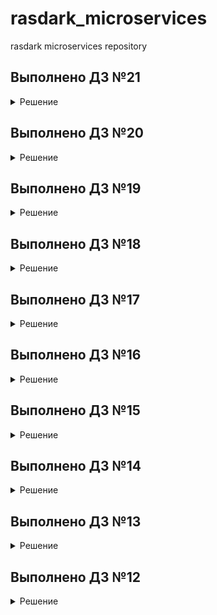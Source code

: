 # rasdark_microservices

rasdark microservices repository

## Выполнено ДЗ №21

<details>
  <summary>Решение</summary>

- [x] Основное ДЗ
- [x] Дополнительное ДЗ

## В процессе сделано


## Ход решения

**ВНИМАНИЕ**: работа велась с helm3 чартами. Приложение отлажено с ними. CI, использующие helm2 - переделан не был (исправлены ошибки и autodevops).


Развернули кубер-кластер и подкинули инфу о нем в локальный конфиг kubectl

```
cd ./kubernetes/terraform2
terraform apply
yc managed-kubernetes cluster get-credentials k8s-dev --external --force
```

Ингресс в облако

```
helm repo add ingress-nginx https://kubernetes.github.io/ingress-nginx
helm repo up
helm install ingress-nginx ingress-nginx/ingress-nginx
```

Подглядели за External-IP для ingress-nginx-controller c типом LoadBalancer, например тут
```
kubectl get services -n default -o wide ingress-nginx-controller
```

Редактим файл ./kubernetes/Charts/gitlab/gitlab-values.yaml:
- в hosts.domain вписываем EXTERNAL_IP.sslip.io
- в hosts.externalIP вписываем EXTERNAL_IP


Раскатка гитлаба

```
helm repo add gitlab https://charts.gitlab.io/
helm repo up
helm install gitlab gitlab/gitlab --wait --timeout 700s -f ../Charts/gitlab/gitlab-values.yaml

```

Мониторим пока все поды поднимутся (в среднем 10-15 минут)

```
watch -n1 kubectl get pods
```

Получаем рутовый пароль

```
kubectl get secret gitlab-gitlab-initial-root-password -ojsonpath='{.data.password}' | base64 --decode ; echo
```

Логинимся в https://gitlab.EXTERNAL_IP.sslip.io/ и... Ура =)

Добавляем по методичке репозитории в группу.

Настраиваем переменные: замена переменных из методички одной DOCKER_AUTH_CONFIG, где auth взять из локального ~/.docker/config.json

```
{
    "auths": {
        "https://index.docker.io": {
            "auth": "...."
        },
        "https://index.docker.io/v1/": {
            "auth": "..."
        },
        "https://index.docker.io/v2/": {
            "auth": "..."
        },
        "index.docker.io/v1/": {
            "auth": "..."
        },
        "index.docker.io/v2/": {
            "auth": "..."
        },
        "docker.io/repo/myimage": {
            "auth": "..."
        }

    }
}
```

Чтобы посмотреть и отладить работу review и deploy стейджей, требуется интегрировать текущий кубер-кластер в гитлаб.

Для нужно, например, в reddit-deploy создать .gitlab/agents/agent-reddit/config.yaml примерно с таким содержанием

```
gitops:
  manifest_projects:
  - id: 'rasdark/reddit-deploy'
    paths:
    - glob: 'manifests/**/*.{yaml,yml,json}'
ci_access:
  groups:
  - id: rasdark
```

Закоммитить и запушить в мастер.

Сходить в настройки проекта Infrastructure -> Kubernetes clusters, нажать там большую синюю кнопку Connect a cluster
Выбрать в выпадающем списке agent-reddit и жмякнуть Register.

Предложат установить gitlab-agent в кубер-кластер. Копипастим и выполняем примерно такой текст:

```
helm upgrade --install agent-reddit gitlab/gitlab-agent \
    --namespace gitlab-agent \
    --create-namespace \
    --set image.tag=v15.6.0 \
    --set config.token=6Y7RzKA_sw5kCFXmuotX4Wofsw_CFd-BCeQ3hDRFYq3GUBvNyA \
    --set config.kasAddress=wss://kas.158.160.46.157.sslip.io
```

Готово. Можно отлаживать CI


В итоге, полученные пайплайны разнесены в соответствующие директории src/.

Пайплайн для reddit-deploy в корне Charts

Дополнительно в gitlabci/ перенесены все пайпы под именем gitlab-ci-\*.yaml


</details>

## Выполнено ДЗ №20

<details>
  <summary>Решение</summary>

- [x] Основное ДЗ
- [x] Дополнительное ДЗ

## В процессе сделано

- Осуществлены на практике разные способы доступа к приложению извне: NodePort, LoadBalancer, Ingress
- Познакомился на практике с Ingress Controller
- Познакомился на практике с SSL Терминацией в Ingress'ах
- Как в ingress можно "спрятать" секреты (TLS сертификаты, ключи) (задание с ★)
- Познакомился на практике с базовыми Network Policy
- Познакомился на практике с "постоянным хранилищем" для сервисов БД

## Как проверить

### Развернуть кластер и задеплоить приложение в Яндекс Облако

Внимание, часть параметров terraform унесена в переменные окружения.

Развернуть кубер-кластер
```bash
cd ./kubernetes/terraform2
terraform init
terraform apply

yc managed-kubernetes cluster get-credentials k8s-dev --external --force
```

Создать в Облаке ресурс диск, сохранить id, подставить в mongo-volume.yml

```bash
yc compute disk create  --name k8s-pvs  --zone ru-central1-a  --size 4  --description "disk for k8s"
yc compute disk list | grep k8s-pvs | awk '{print $2}'
sed -i 's/id-to-replace/fhm3ncj7icnc2a4amo6u/' ../reddit/mongo-volume.yml
```

Установить Ingress Controller
```bash
kubectl apply -f https://raw.githubusercontent.com/kubernetes/ingress-nginx/controller-v0.34.1/deploy/static/provider/cloud/deploy.yaml
```

Развернуть поды приложения

```bash
kubectl apply -f ../reddit/dev-namespace.yml
kubectl apply -n dev -f ../reddit/
```

Ждём поды

```bash
watch -n1 kubectl get pods -n dev
```

Ждём публикацию ingress =)

```bash
kubectl get ingress -n dev
```

Подключаемся по https://address

Скриншоты:

Работа приложения через ingress c ssl termination
![ok](./kubernetes/img/ssl-work.png)

Persistent Storage после создания
![ok](./kubernetes/img/pvs-02.png)

Persistent Storage после пересоздания
![ok](./kubernetes/img/pvs-03.png)


### Удалить ресурсы

```bash
terraform destroy
yc compute disk delete --name 'k8s-pvs'
```
</details>

## Выполнено ДЗ №19

<details>
  <summary>Решение</summary>

- [x] Основное ДЗ
- [x] Дополнительное ДЗ

## В процессе сделано

- Разворачивание и использование minikube локально на Gentoo (docker, podman, qemu, virtualbox)
- Деплой приложения reddit в локальный кубер
- Знакомство с сервисом dashboard + описание манифестов для разворачивания в кубер кластер
- Разворачивание Kubernetis Managed в Yandex.Cloud + описание с помощью terraform
- Деплой приложения в кубер-кластер в яндекс облаке


## Как проверить

### Развернуть кластер и задеплоить приложение в Яндекс Облако

Внимание, часть параметров terraform унесена в переменные окружения.

```bash
cd ./kubernetes/terraform2
terraform init
terraform apply

yc managed-kubernetes cluster get-credentials k8s-dev --external
kubectl apply -f ../reddit/dev-namespace.yml
kubectl config current-context
kubectl apply -n dev -f ../reddit/
```

Ожидаем пока поднимутся поды приложения:

```bash
watch -n1 kubectl get pods -n dev
```

Ищем адрес и порт приложения и подключаемся дабы проверить результат :)

```bash
kubectl get nodes -o wide
kubectl describe service ui -n dev | grep NodePort
```

![ok](./kubernetes/img/yc-k8s-cluster-work.png)


### Dashboard

Идём по адресу: https://kubernetes.io/docs/tasks/access-application-cluster/web-ui-dashboard/

Забираем файл по ссылке и добавляем в описание сервиса NodePort.

Далее разворачиваем, получаем токен, подключаемся и проверяем.

```bash
cd kubernetes/dashboard
kubectl apply -f dashboard.yml
kubectl get deployments -n kubernetes-dashboard
kubectl get services -n kubernetes-dashboard

kubectl apply -f admin-sa.yml
kubectl apply -f dashboard-admin.yml

export ADMIN_NAME="kube-admin"
kubectl -n kube-system describe secret $(kubectl -n kube-system get secret | grep ${ADMIN_NAME} | awk '{print $1}')

```

Сохраняем токен в буфер обмена

Запускаем прокси:

```bash
kubectl proxy
```

Переходим по ссылке: http://localhost:8001/api/v1/namespaces/kubernetes-dashboard/services/https:kubernetes-dashboard:/proxy/

![dash](./kubernetes/img/yc-k8s-dashboard.png)

</details>

## Выполнено ДЗ №18

<details>
  <summary>Решение</summary>

- [x] Основное ДЗ
- [x] Дополнительное ДЗ

## В процессе сделано

- Собран и исследован кубер-кластер "вручную"
- Запущены недоделанные подики приложения
- Дополнительное задание: разврачивание кубер-кластера terraform + ansible

## Как проверить

Развернуть кубер-кластер

```bash
cd kubernetes/terraform && terraform init && terraform apply
```

Подключиться к мастеру

```bash
ssh -i ~/.ssh/appuser ubuntu@178.154.205.54
```

Посмотреть список нод:

```bash
kubectl get nodes
```

</details>

## Выполнено ДЗ №17

<details>
  <summary>Решение</summary>

- [x] Основное ДЗ
- [x] Дополнительное ДЗ

## В процессе сделано

- Всё по методичке
- Все дополнительные задания

## Как проверить

Создаём инстанс

```bash
yc compute instance create   --name logging   --memory=6   --zone ru-central1-a   --network-interface subnet-name=default-ru-central1-a,nat-ip-version=ipv4   --create-boot-disk image-folder-id=standard-images,image-family=ubuntu-1804-lts,size=15   --ssh-key ~/.ssh/appuser.pub
```

Создаём докер-машин

```bash
docker-machine create   --driver generic   --generic-ip-address=130.193.49.159   --generic-ssh-user yc-user   --generic-ssh-key ~/.ssh/appuser   logging
```

Подключаемся

```bash
eval $(docker-machine env docker-host)
```

Выполняем всё по методичке. Доходим удивительного опыта траблшутинга с помощью системы логирования и зипкина.

Собираем образы контейнеров с багованным кодом, правим docker_build скрипт (тегируем bugged), поднимаем новые контейнеры с приложением.

Идём на основную страничку - ок. Идём в любой пост - видим что описанная проблема реальна. Проваливаемся в зипкин и..

![ci-1](./logging/images/logging-1.png)

Видим реальную задержку, видим в каком контейнере (post), видим эндпоинт (/post) и зипкин спан нэйм (db_find_single_post).

Открываем основной код post-py (post_app.py), ищем по зипкин спан нейм, всматриваемся в код и видим, что какой-то молодец установил задержку в 3 сек с помощью sleep.

Убираем строчку (или камментим), пересобираем образ контейнера post, поднимаем контейнер, пытаемся воспроизвести баг - а его больше нет =)
</details>

## Выполнено ДЗ №16

<details>
  <summary>Решение</summary>

- [x] Основное ДЗ
- [x] Дополнительное ДЗ

## В процессе сделано

- Всё по методичке
- Все дополнительные задания

## Как проверить

Создаём инстанс

```bash
yc compute instance create   --name docker-host   --memory=8   --zone ru-central1-a   --network-interface subnet-name=default-ru-central1-a,nat-ip-version=ipv4   --create-boot-disk image-folder-id=standard-images,image-family=ubuntu-1804-lts,size=50   --ssh-key ~/.ssh/appuser.pub
```

Создаём докер-машин

```bash
docker-machine create   --driver generic   --generic-ip-address=51.250.10.50   --generic-ssh-user yc-user   --generic-ssh-key ~/.ssh/appuser   docker-host
```

Подключаемся

```bash
eval $(docker-machine env docker-host)
```

Собираем образы, пушим в хаб, запускаем докеры

```bash
cd monitoring && make
```

</details>

## Выполнено ДЗ №15

<details>
  <summary>Решение</summary>

- [x] Основное ДЗ
- [x] Дополнительное ДЗ

## В процессе сделано

- Все по методичке

## Возникшие проблемы

В процессе работы возникла только одна проблема: не хватка памяти при запуске теста в раннере.
Решение: пересоздать инстанс в облаке с 8Гб ОЗУ.

## Как проверить

Создаем инстанс

```bash
yc compute instance create   --name gitlab-host   --memory=8   --zone ru-central1-a   --network-interface subnet-name=default-ru-central1-a,nat-ip-version=ipv4   --create-boot-disk image-folder-id=standard-images,image-family=ubuntu-1804-lts,size=50   --ssh-key ~/.ssh/appuser.pub
```

Правим инвентори

Разворачиваем GitLab

```bash
cd gitlab-ci/ansible && ansible-playbook gitlab_prepare.yml
```

Ждём пару-тройку минут. Идём по урлу <http://внешний_адрес_>инстанса - ГитЛаб работает.

Ищём рутовй пароль гитлаба, вариантов несколько, самый простой, в лоб:

```bash
ssh -i ~/.ssh/appuser yc-user@178.154.203.135 sudo grep -i "password:" /srv/gitlab/config/initial_root_password
```

Логинимся в гитлаб, отключаем регистрацию, ищем токен регистрации раннера.

Создаём контейнер с раннером и регистрируем в гитлабе.

```bash
ansible-playbook -e 'GITLAB_TOKEN="GR1348941BHDrqFq_t8zrTJ2P3jsq"' gitlab_runner.yml
```

![runner](./gitlab-ci/images/runner.png)

Сразу добавляем интеграцию со слак: зовём webhook integration, получаем вебхук урл, вгоняем в настройки в гитлаб интегрейшен, жмякаем кнопки на что тригерриться гитлабу, сохраняем.

Работу моего веб-хука посмотреть можно тут: [C03KQ35UW4A](https://devops-team-otus.slack.com/archives/)

![ci-1](./gitlab-ci/images/ci-1.png)
![ci-3](./gitlab-ci/images/ci-3.png)
![envs](./gitlab-ci/images/envs.png)

</details>

## Выполнено ДЗ №14

<details>
  <summary>Решение</summary>

- [x] Основное ДЗ
- [x] Дополнительное ДЗ: docker-compose.override

## В процессе сделано

- Разобрался с работой сетей в докере
- Работа с docker-compose
- docker-compose.override

### Docker Compose

Параметризация осуществляется путем создания из .env.example - .env с заполнением переменных.

Имя проекта формируется из имени корневой папки для docker-compose.yml (src). Переопределить можно
2мя способами:

```bash
docker-compose -p Имя-проекта up -d
```

Задание переменной COMPOSE_PROJECT_NAME в .env

### Docker-compose.override

Чтобы не тащить каталоги проекта на docker-host, сборку сделал на localhost.

</details>

## Выполнено ДЗ №13

<details>
  <summary>Решение</summary>

- [x] Основное ДЗ
- [x] Дополнительное ДЗ: переопределение сетевых алиасов и запуск контейнеров с передачей переменных окружения
- [x] Дополнительное ДЗ: оптимизация образов с использованием в качестве базового alpine

## В процессе сделано

- Подготовка docker-host.
  Так как в предыдущем ДЗ работали с packer (который в процессе работы создаёт сеть), сети все
  удалили. Поэтому сперва создадим их:

  ```shell
  yc vpc network create default --description "Default network"
  yc vpc subnet create default-ru-central1-a --zone ru-central1-a --network-name default --range 10.121.0.0/24
  ```

  Создадим инстанс в Ya.Cloud

  ```shell
  yc compute instance create \
    --name docker-host \
    --zone ru-central1-a \
    --network-interface subnet-name=default-ru-central1-a,nat-ip-version=ipv4 \
    --create-boot-disk image-folder-id=standard-images,image-family=ubuntu-1804-lts,size=15 \
    --ssh-key ~/.ssh/appuser.pub
  ```

  Затем я столкнулся с проблемой при добавлении хоста в docker-machine (отуствие **netstat** на хосте).
  Которая решается просто:

  ```shell
  ssh -i ~/.ssh/appuser yc-user@51.250.78.165 'sudo apt install net-tools'
  ```

  После этого с docker-machine всё хорошо =)

  ```shell
  docker-machine create \
    --driver generic \
    --generic-ip-address=51.250.78.165 \
    --generic-ssh-user yc-user \
    --generic-ssh-key ~/.ssh/appuser \
    docker-host
  ```

- Подготовка исходников микросервисов, подготовка и сборка докер-образов.

  На этом этапе столкнулся с проблемой:
  При попытке собрать образ сервиса post-py словил ошибку установки модуля MarkupSafe.
  Ошибка решилась просто добавлением шага обновление pip в докер-файле (древниве версии pip не умеют в Python-Requires метаданные)

- Создание сети, запуск контейнеров в указанной сети. Проверка работы приложения
- Задание с * (переопределение сетевых алиасов и запуск контейнеров с передачей переменных окружения)

```shell
docker run -d --network=reddit --network-alias=my_post_db --network-alias=my_comment_db mongo:latest

docker run -d --network=reddit --network-alias=my_post --env POST_DATABASE_HOST=my_post_db rasdark/post:1.0
docker run -d --network=reddit --network-alias=my_comment --env COMMENT_DATABASE_HOST=my_comment_db  rasdark/comment:1.0
docker run -d --network=reddit -p 9292:9292 --env POST_SERVICE_HOST=my_post --env COMMENT_SERVICE_HOST=my_comment rasdark/ui:1.0
```

- Оптимизация образа сервиса ui с использованием в качестве базового образа - ubuntu:16

  Результат:

  ```shell
  REPOSITORY        TAG            IMAGE ID       CREATED          SIZE
  rasdark/ui        2.0            35c85db41635   17 seconds ago   464MB
  rasdark/ui        1.0            b7c473ac91ba   17 minutes ago   771MB
  ```

- Задание с *: оптимизация образов с использованием в качестве базового alpine

  Результат UI:

  ```shell
  REPOSITORY        TAG            IMAGE ID       CREATED          SIZE
  rasdark/ui        3.0            3741e0adbefc   5 seconds ago    266MB
  rasdark/ui        2.0            35c85db41635   11 minutes ago   464MB
  rasdark/ui        1.0            b7c473ac91ba   28 minutes ago   771MB
  ```

  Результат COMMENT:

  ```shell
  REPOSITORY        TAG            IMAGE ID       CREATED          SIZE
  rasdark/comment   2.0            7fde219e1bfb   11 seconds ago   263MB
  rasdark/comment   1.0            21dae36d6770   35 minutes ago   769MB
  ```

  С сервисом POST-PY накладочка =) В методичке уже был оптимизированный образ на базе alpine

  Итого:

  ```shell
  CONTAINER ID   IMAGE                 COMMAND                  CREATED         STATUS         PORTS            NAMES
  1767fa65cb7f   rasdark/comment:2.0   "puma"                   3 seconds ago   Up 1 second                       lucid_lumiere
  b2f46f7beb32   rasdark/ui:3.0        "puma"                   5 minutes ago   Up 4 minutes   0.0.0.0:9292->9292/tcp, :::9292->9292/tcp   loving_ritchie
  72eeb0576601   rasdark/post:1.0      "python3 post_app.py"    5 minutes ago   Up 5 minutes                       agitated_jepsen
  9b50aa8faadb   mongo:latest          "docker-entrypoint.s…"   5 minutes ago   Up 5 minutes   27017/tcp           mystifying_fermi
  ```

- Создание тома, подключение тома к контейнеру с монгой, проверка работы приложения в целом (с остановкой контейнера с базой)

</details>

## Выполнено ДЗ №12

<details>
  <summary>Решение</summary>

- [x] Основное ДЗ
- [x] Дополнительное ДЗ: сказ о разнице между образом и контейнером
- [x] Дополнительное ДЗ: инфраструктура приложения с помощью packer, terraform, ansible

### В процессе сделано

- Установка, настройка, работа с docker, docker-machine
- Настройка docker-machine для работы с докером внутри виртуалки в Яндекс.Облако
- Сборка образа на хосте в Облаке
- Работа с Docker Hub (регистрация, пуш, пул в локальную среду для проверки)
- Разработана инфраструктура приложения с помощью packer, terraform, ansible

### Задания с *

Разница между образом и контейнером описана в файле docker-1.log

Инфраструктура подготовлена в **infra/**

Для проверки работы инфраструктуры необходимо:

- Создать базовый образ с установленным докером с помощью packer.

```shell
cd infra/packer
packer build -var-file=variables.json docker.json
```

- Указать необходимое число инстансов в terraform.tfvars (переменная instance_count)
- Подготовить инстансы с помощью terraform

```shell
cd ../terraform
terraform apply
```

- Задеплоить приложение с помощью ansible

```shell
cd ../ansible
ansible-playbook playbooks/docker_run.yml
```

</details>
